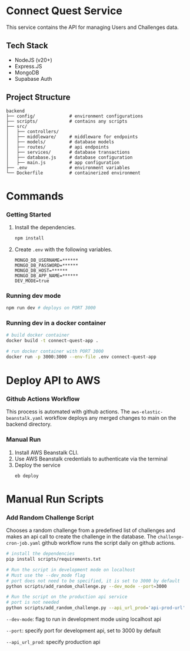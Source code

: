 # Connect Quest Service
This service contains the API for managing Users and Challenges data. 

## Tech Stack
- NodeJS (v20+)
- Express.JS
- MongoDB
- Supabase Auth

## Project Structure
```
backend
├── config/             # environment configurations
├── scripts/            # contains any scripts
├── src/        
│   ├── controllers/
│   ├── middleware/     # middleware for endpoints
│   ├── models/         # database models
│   ├── routes/         # api endpoints
│   ├── services/       # database transactions
│   ├── database.js     # database configuration
│   ├── main.js         # app configuration 
├── .env                # environment variables
└── Dockerfile          # containerized environment
```

# Commands

### Getting Started

1. Install the dependencies.
    ```bash
    npm install
    ```

1. Create `.env` with the following variables.
    ```
    MONGO_DB_USERNAME=******
    MONGO_DB_PASSWORD=******
    MONGO_DB_HOST=******
    MONGO_DB_APP_NAME=******
    DEV_MODE=true
    ```

### Running dev mode
```bash
npm run dev # deploys on PORT 3000
```

### Running dev in a docker container
```bash
# build docker container
docker build -t connect-quest-app .

# run docker container with PORT 3000
docker run -p 3000:3000 --env-file .env connect-quest-app
```

# Deploy API to AWS

### Github Actions Workflow
This process is automated with github actions. The `aws-elastic-beanstalk.yaml` workflow deploys any merged changes to main on the backend directory.

### Manual Run
1. Install AWS Beanstalk CLI.
1. Use AWS Beanstalk credentials to authenticate via the terminal
1. Deploy the service
    ```
    eb deploy
    ```

# Manual Run Scripts

### Add Random Challenge Script
Chooses a random challenge from a predefined list of challenges and makes an api call to create the challenge in the database. The `challenge-cron-job.yaml` github workflow runs the script daily on github actions.

```bash
# install the dependencies
pip install scripts/requirements.txt

# Run the script in development mode on localhost
# Must use the --dev_mode flag
# port does not need to be specified, it is set to 3000 by default
python scripts/add_random_challenge.py --dev_mode --port=3000

# Run the script on the production api service
# port is not needed
python scripts/add_random_challenge.py --api_url_prod='api-prod-url'
```

`--dev-mode`: flag to run in development mode using localhost api

`--port`: specify port for development api, set to 3000 by default

`--api_url_prod`: specify production api
